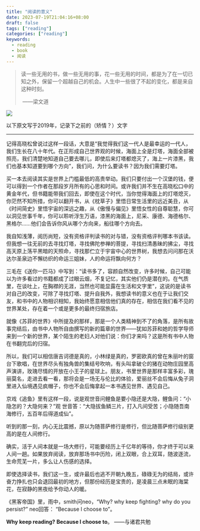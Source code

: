 ```yaml
---
title: "阅读的意义"
date: 2023-07-19T21:04:16+08:00
draft: false
tags: ["reading"]
categories: ["reading"]
keywords:
  - reading
  - book
  - 阅读
---
```


> 读一些无用的书，做一些无用的事，花一些无用的时间，都是为了在一切已知之外，保留一个超越自己的机会。人生中一些很了不起的变化，都是来自这种时刻。
>
> ​                                                                                                                ——梁文道

![](/img/reading.jpg)

以下原文写于2019年，记录下之前的（矫情？）文字

------

记得高晓松曾说过这样一段话，大意是“我觉得我们这一代人是最幸运的一代人，我们生长在八十年代。在正形成自己世界观的时候，海面上全是灯塔，海面全部被照亮，我们清楚地知道自己要去哪儿，即使后来灯塔都熄灭了，海上一片漆黑，我们也基本知道要到哪个方向”，我们问，为什么要读书？因为我们需要灯塔。

买一本去阅读其实是世界上门槛最低的高贵举动。我们只要付出一个汉堡的钱，便可以得到一个作者在那段岁月所有的心思和时间。或许我们并不生在高晓松口中的黄金年代，但书籍能带我们回去，即使在这个时代，当你觉得海面上的灯塔熄灭，你茫然不知所措，你可以翻开书，从《枕草子》里悟日常生活里的远近美丑，从《时间简史》里悟宇宙的深远之趣，从《傲慢与偏见》里悟女性的自尊聪慧，你可以洞见世事千年，你可以聆听浮生万语，漆黑的海面上，尼采、康德、海德格尔、黑格尔……他们会告诉你风从哪个方向来，船往哪个方向去。

我自知浅薄，阅历尚短，没有资格评判读书的对与错，没有资格评判哪本书该读。但我想一往无前的去寻找灯塔，寻找佛陀参禅的菩提，寻找扫清愚昧的拂尘，寻找高天原上荡平黑暗的天照命，寻找那伫立于宇宙中心的世界树，我想去问问那在沃达尔圣泉边不懈纺织的命运三姐妹，人的命运将飘向何方？

三毛在《送你一匹马》中写到：“读书多了，容颜自然改变，许多时候，自己可能以为许多看过的书籍都成了过眼云烟，不复记忆，其实他们仍是潜在的。在气质里，在谈吐上，在胸襟的无涯，当然也可能显露在生活和文字里”，这说的是读书对自己的改变，可除了寻找灯塔、提升自我外，我想读书的意义也在于让我们交友，和书中的人物相识相知，我始终愿意相信他们真的存在，相信在我们看不见的世界某处，存在着一个或是更多的最终归宿旅店。

就像《苏菲的世界》中所提及的那样，那是一个人类精神到不了的角落，是所有故事完结后，由书中人物所自由撰写的新的篇章的世界——犹如苏菲和她的哲学导师来到一个新的世界，某个陌生的老妇人对他们说：你们才来吗？这是所有书中人物在书翻完后的归宿。

所以，我们可以相信唐吉诃德是真的，小林绿是真的，罗密欧真的曾在朱丽叶的窗台下歌唱，在世界尽头有独角兽的集结号吹响，有头叫拿破仑的猪在动物庄园里高声演讲，玫瑰尽情的开放在小王子的星球上。朋友，书里世界是那样丰富多彩，瑰丽莫名，走进去看一看，那将会是一场无与伦比的体验，爱丽丝不会后悔从兔子洞里进入仙境遇见疯帽子，你也不会后悔拿起一本书遇见世界、遇见自己。

京戏《追鱼》里有这样一段，说是观世音问鲤鱼是要小隐还是大隐，鲤鱼问：“小隐怎的？大隐何来？”观 世音答：“大隐拔鱼鳞三片，打入凡间受苦；小隐随吾南海修行，五百年后得道成仙”。

听到的那一刻，内心无比震撼，原以为随菩萨修行是修行，但比随菩萨修行级别更高的是在人间修行。

确实，活于人间本就是一场大修行，可能要经历上千亿年的等待，你才终于可以来人间一趟。如果放弃阅读，放弃那场书中历险，闭上双眼，合上双耳，随波逐流，生命荒芜一片，多么让人伤感的选择。

即使选择读书，我们这一生，或许最后也逃不开朝九晚五，碌碌无为的结局，或许奋力挣扎也只会退回最初的地方，但那份经历是宝贵的，是凌晨三点未眠的海棠花，在寂静的黑夜给予你动人的暖。

《黑客帝国》里，雨中，smith问neo，“Why? why keep fighting? why do you persist?” neo回答：
  “Because I choose to”。

  **Why keep reading?** 
  **Because I choose to**。
                              ——与诸君共勉
